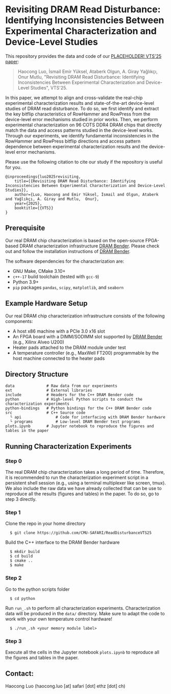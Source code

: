 # Revisiting DRAM Read Disturbance: Identifying Inconsistencies Between Experimental Characterization and Device-Level Studies

This repository provides the data and code of our [PLACEHOLDER! VTS'25 paper](https://www.google.com): 
> Haocong Luo, İsmail Emir Yüksel, Ataberk Olgun, A. Giray Yağlıkçı, Onur Mutlu, "Revisiting DRAM Read Disturbance: Identifying Inconsistencies Between Experimental Characterization and Device-Level Studies", VTS'25.

In this paper, we attempt to align and cross-validate the real-chip experimental characterization results and state-of-the-art device-level studies of DRAM read disturbance. To do so, we first identify and extract the key bitflip characteristics of RowHammer and RowPress from the device-level error mechanisms studied in prior works. Then, we perform experimental characterization on 96 COTS DDR4 DRAM chips that directly match the data and access patterns studied in the device-level works. Through our experiments, we identify fundamental inconsistencies in the RowHammer and RowPress bitflip directions and access pattern dependence between experimental characterization results and the device-level error mechanisms.

Please use the following citation to cite our study if the repository is useful for you.
```
@inproceedings{luo2025revisiting,
    title={{Revisiting DRAM Read Disturbance: Identifying Inconsistencies Between Experimental Characterization and Device-Level Studies}},
    author={Luo, Haocong and Emir Yüksel, İsmail and Olgun, Ataberk and Yağlıkçı, A. Giray and Mutlu,  Onur},
    year={2025},
    booktitle={{VTS}}
}
```

## Prerequisite
Our real DRAM chip characterization is based on the open-source FPGA-based DRAM characterization infrastructure [DRAM Bender](https://github.com/CMU-SAFARI/DRAM-Bender). Please check out and follow the installation instructions of [DRAM Bender](https://github.com/CMU-SAFARI/DRAM-Bender).

The software dependencies for the characterization are:
- GNU Make, CMake 3.10+
- `c++-17` build toolchain (tested with `gcc-9`)
- Python 3.9+
- `pip` packages `pandas`, `scipy`, `matplotlib`, and `seaborn`

## Example Hardware Setup
Our real DRAM chip characterization infrastructure consists of the following components:
- A host x86 machine with a PCIe 3.0 x16 slot
- An FPGA board with a DIMM/SODIMM slot supported by [DRAM Bender](https://github.com/CMU-SAFARI/DRAM-Bender) (e.g., Xilinx Alveo U200)
- Heater pads attached to the DRAM module under test
- A temperature controller (e.g., MaxWell FT200) programmable by the host machine connected to the heater pads

## Directory Structure
```
data              # Raw data from our experiments
ext               # External libraries
include           # Headers for the C++ DRAM Bender code
python            # High-level Python scripts to conduct the characterization experiments
python-bindings   # Python bindings for the C++ DRAM Bender code
src               # C++ Source code 
  └ api               # Code for interfacing with DRAM Bender hardware
  └ programs          # Low-level DRAM Bender test programs
plots.ipynb       # Jupyter notebook to reproduce the figures and tables in the paper
```

## Running Characterization Experiments

### Step 0
The real DRAM chip characterization takes a long period of time. Therefore, it is recommended to run the characterization experiment script in a persistent shell session (e.g., using a terminal multiplexer like screen, tmux). We also include the raw data we have already collected that can be use to reproduce all the results (figures and tables) in the paper. To do so, go to step 3 directly.

### Step 1 

Clone the repo in your home directory
```
  $ git clone https://github.com/CMU-SAFARI/ReadDisturbanceVTS25
```

Build the C++ interface to the DRAM Bender hardware
```
  $ mkdir build
  $ cd build
  $ cmake ..
  $ make
```

### Step 2 

Go to the python scripts folder
```
  $ cd python
```

Run `run_.sh` to perform all characterization experiments. Characterization data will be produced in the `data/` directory. Make sure to adapt the code to work with your own temperature control hardware!
```
  $ ./run_.sh <your memory module label>
```
### Step 3

Execute all the cells in the Jupyter notebook `plots.ipynb` to reproduce all the figures and tables in the paper.


## Contact:
Haocong Luo (haocong.luo [at] safari [dot] ethz [dot] ch)  

